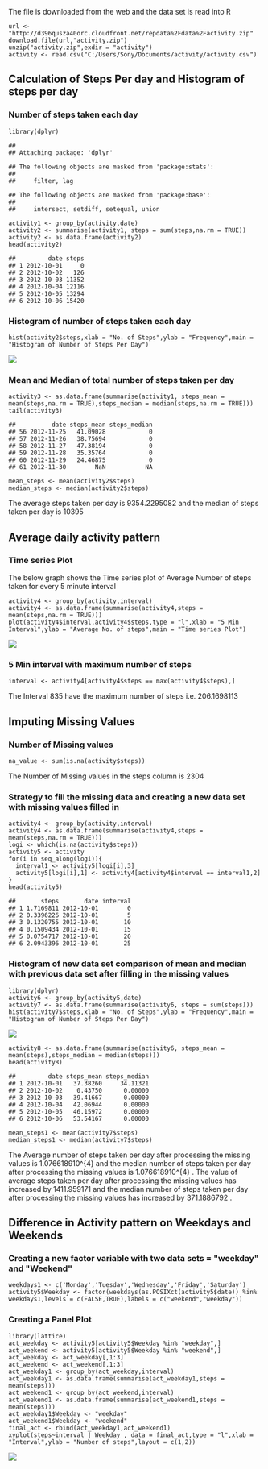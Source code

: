 The file is downloaded from the web and the data set is read into R

    url <- "http://d396qusza40orc.cloudfront.net/repdata%2Fdata%2Factivity.zip"
    download.file(url,"activity.zip")
    unzip("activity.zip",exdir = "activity")
    activity <- read.csv("C:/Users/Sony/Documents/activity/activity.csv")

Calculation of Steps Per day and Histogram of steps per day
-----------------------------------------------------------

### Number of steps taken each day

    library(dplyr)

    ## 
    ## Attaching package: 'dplyr'

    ## The following objects are masked from 'package:stats':
    ## 
    ##     filter, lag

    ## The following objects are masked from 'package:base':
    ## 
    ##     intersect, setdiff, setequal, union

    activity1 <- group_by(activity,date)
    activity2 <- summarise(activity1, steps = sum(steps,na.rm = TRUE))
    activity2 <- as.data.frame(activity2)
    head(activity2)

    ##         date steps
    ## 1 2012-10-01     0
    ## 2 2012-10-02   126
    ## 3 2012-10-03 11352
    ## 4 2012-10-04 12116
    ## 5 2012-10-05 13294
    ## 6 2012-10-06 15420

### Histogram of number of steps taken each day

    hist(activity2$steps,xlab = "No. of Steps",ylab = "Frequency",main = "Histogram of Number of Steps Per Day")

![](PA1_template_files/figure-markdown_strict/unnamed-chunk-3-1.png)

### Mean and Median of total number of steps taken per day

    activity3 <- as.data.frame(summarise(activity1, steps_mean = mean(steps,na.rm = TRUE),steps_median = median(steps,na.rm = TRUE)))
    tail(activity3)

    ##          date steps_mean steps_median
    ## 56 2012-11-25   41.09028            0
    ## 57 2012-11-26   38.75694            0
    ## 58 2012-11-27   47.38194            0
    ## 59 2012-11-28   35.35764            0
    ## 60 2012-11-29   24.46875            0
    ## 61 2012-11-30        NaN           NA

    mean_steps <- mean(activity2$steps)
    median_steps <- median(activity2$steps)

The average steps taken per day is 9354.2295082 and the median of steps
taken per day is 10395

Average daily activity pattern
------------------------------

### Time series Plot

The below graph shows the Time series plot of Average Number of steps
taken for every 5 minute interval

    activity4 <- group_by(activity,interval)
    activity4 <- as.data.frame(summarise(activity4,steps = mean(steps,na.rm = TRUE)))
    plot(activity4$interval,activity4$steps,type = "l",xlab = "5 Min Interval",ylab = "Average No. of steps",main = "Time series Plot")

![](PA1_template_files/figure-markdown_strict/unnamed-chunk-5-1.png)

### 5 Min interval with maximum number of steps

    interval <- activity4[activity4$steps == max(activity4$steps),]

The Interval 835 have the maximum number of steps i.e. 206.1698113

Imputing Missing Values
-----------------------

### Number of Missing values

    na_value <- sum(is.na(activity$steps))

The Number of Missing values in the steps column is 2304

### Strategy to fill the missing data and creating a new data set with missing values filled in

    activity4 <- group_by(activity,interval)
    activity4 <- as.data.frame(summarise(activity4,steps = mean(steps,na.rm = TRUE)))
    logi <- which(is.na(activity$steps))
    activity5 <- activity
    for(i in seq_along(logi)){
      interval1 <- activity5[logi[i],3]  
      activity5[logi[i],1] <- activity4[activity4$interval == interval1,2]
    }
    head(activity5)

    ##       steps       date interval
    ## 1 1.7169811 2012-10-01        0
    ## 2 0.3396226 2012-10-01        5
    ## 3 0.1320755 2012-10-01       10
    ## 4 0.1509434 2012-10-01       15
    ## 5 0.0754717 2012-10-01       20
    ## 6 2.0943396 2012-10-01       25

### Histogram of new data set comparison of mean and median with previous data set after filling in the missing values

    library(dplyr)
    activity6 <- group_by(activity5,date)
    activity7 <- as.data.frame(summarise(activity6, steps = sum(steps)))
    hist(activity7$steps,xlab = "No. of Steps",ylab = "Frequency",main = "Histogram of Number of Steps Per Day")

![](PA1_template_files/figure-markdown_strict/unnamed-chunk-9-1.png)

    activity8 <- as.data.frame(summarise(activity6, steps_mean = mean(steps),steps_median = median(steps)))
    head(activity8)

    ##         date steps_mean steps_median
    ## 1 2012-10-01   37.38260     34.11321
    ## 2 2012-10-02    0.43750      0.00000
    ## 3 2012-10-03   39.41667      0.00000
    ## 4 2012-10-04   42.06944      0.00000
    ## 5 2012-10-05   46.15972      0.00000
    ## 6 2012-10-06   53.54167      0.00000

    mean_steps1 <- mean(activity7$steps)
    median_steps1 <- median(activity7$steps)

The Average number of steps taken per day after processing the missing
values is 1.076618910^{4} and the median number of steps taken per day
after processing the missing values is 1.076618910^{4} . The value of
average steps taken per day after processing the missing values has
increased by 1411.959171 and the median number of steps taken per day
after processing the missing values has increased by 371.1886792 .

Difference in Activity pattern on Weekdays and Weekends
-------------------------------------------------------

### Creating a new factor variable with two data sets = "weekday" and "Weekend"

    weekdays1 <- c('Monday','Tuesday','Wednesday','Friday','Saturday')
    activity5$Weekday <- factor(weekdays(as.POSIXct(activity5$date)) %in% weekdays1,levels = c(FALSE,TRUE),labels = c("weekend","weekday"))

### Creating a Panel Plot

    library(lattice)
    act_weekday <- activity5[activity5$Weekday %in% "weekday",]
    act_weekend <- activity5[activity5$Weekday %in% "weekend",]
    act_weekday <- act_weekday[,1:3]
    act_weekend <- act_weekend[,1:3]
    act_weekday1 <- group_by(act_weekday,interval)
    act_weekday1 <- as.data.frame(summarise(act_weekday1,steps = mean(steps)))
    act_weekend1 <- group_by(act_weekend,interval)
    act_weekend1 <- as.data.frame(summarise(act_weekend1,steps = mean(steps)))
    act_weekday1$Weekday <- "weekday"
    act_weekend1$Weekday <- "weekend"
    final_act <- rbind(act_weekday1,act_weekend1)
    xyplot(steps~interval | Weekday , data = final_act,type = "l",xlab = "Interval",ylab = "Number of steps",layout = c(1,2))

![](PA1_template_files/figure-markdown_strict/unnamed-chunk-11-1.png)
